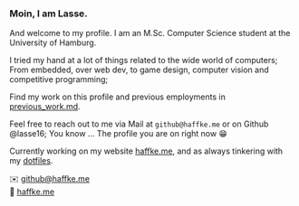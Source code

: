 ### Moin, I am  Lasse.

And welcome to my profile. I am an M.Sc. Computer Science student at the University of Hamburg.

I tried my hand at a lot of things related to the wide world of computers;   
From embedded, over web dev, to game design, computer vision and competitive programming;


Find my work on this profile and previous employments in [previous_work.md](./previous_work.md).

Feel free to reach out to me via Mail at `github@haffke.me` or on Github @lasse16; You know ... The profile you are on right now 😁  

Currently working on my website [haffke.me](https://haffke.me), and as always tinkering with my [dotfiles](https://github.com/lasse16/dotfiles).


✉️ github@haffke.me  
🔗 [haffke.me](https://haffke.me)
